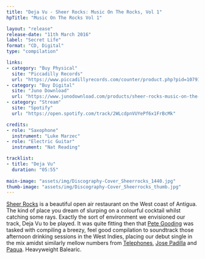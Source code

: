 ```yaml
---
title: "Deja Vu - Sheer Rocks: Music On The Rocks, Vol 1"
hpTitle: "Music On The Rocks Vol 1"

layout: "release"
release-date: "11th March 2016"
label: "Secret Life"
format: "CD, Digital"
type: "compilation"

links:
- category: "Buy Physical"
  site: "Piccadilly Records"
  url: "https://www.piccadillyrecords.com/counter/product.php?pid=107913"
- category: "Buy Digital"
  site: "Juno Download"
  url: "https://www.junodownload.com/products/sheer-rocks-music-on-the-rocks/3031419-02/"
- category: "Stream"
  site: "Spotify"
  url: "https://open.spotify.com/track/2WLcdpnVUYePf6x1FrBcMk"

credits:
- role: "Saxophone"
  instrument: "Luke Marzec"
- role: "Electric Guitar"
  instrument: "Nat Reading"

tracklist:
- title: "Deja Vu"
  duration: "05:55"
  
main-image: "assets/img/Discography-Cover_Sheerrocks_1440.jpg"
thumb-image: "assets/img/Discography-Cover_Sheerrocks_thumb.jpg"
---
```


[Sheer Rocks](http://www.sheer-rocks.com/) is a beautiful open air restaurant on the West coast of Antigua. The kind of place you dream of slurping on a colourful cocktail whilst catching some rays. Exactly the sort of environment we envisioned our track, Deja Vu to be played. It was quite fitting then that [Pete Gooding](https://www.residentadvisor.net/dj/petegooding) was tasked with compiling a breezy, feel good compilation to soundtrack those afternoon drinking sessions in the West Indies, placing our debut single in the mix amidst similarly mellow numbers from [Telephones](https://soundcloud.com/telephones), [Jose Padilla](https://en.wikipedia.org/wiki/Jos%C3%A9_Padilla_(DJ)) and [Paqua](https://www.residentadvisor.net/dj/paqua). Heavyweight Balearic.